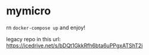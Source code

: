 # mymicro

rn `docker-compose up` and enjoy!

legacy repo in this url: https://icedrive.net/s/bDQt1GkkRfh6bta6uPPgxATShT2i
